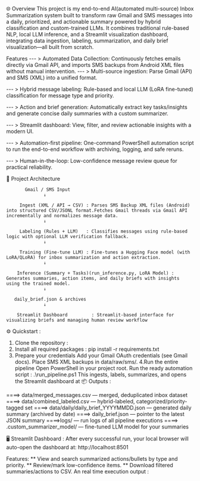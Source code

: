 🌐 Overview
This project is my end-to-end AI(automated multi-source) Inbox Summarization system built to transform raw Gmail and SMS messages into a daily, prioritized, and actionable summary powered by hybrid classification and custom-trained LLMs.
It combines traditional rule-based NLP, local LLM inference, and a Streamlit visualization dashboard, integrating data ingestion, labeling, summarization, and daily brief visualization—all built from scratch.

Features
--- > Automated Data Collection: Continuously fetches emails directly via Gmail API, and imports SMS backups from Android XML files without manual intervention.
--- > Multi-source ingestion: Parse Gmail (API) and SMS (XML) into a unified format.

--- > Hybrid message labeling: Rule-based and local LLM (LoRA fine-tuned) classification for message type and priority.

--- > Action and brief generation: Automatically extract key tasks/insights and generate concise daily summaries with a custom summarizer.

--- > Streamlit dashboard: View, filter, and review actionable insights with a modern UI.

--- > Automation-first pipeline: One-command PowerShell automation script to run the end-to-end workflow with archiving, logging, and safe reruns.

--- > Human-in-the-loop: Low-confidence message review queue for practical reliability.

🧩 Project Architecture
         
           Gmail / SMS Input  
                  ↓
                  
         Ingest (XML / API → CSV) : Parses SMS Backup XML files (Android) into structured CSV/JSONL format.Fetches Gmail threads via Gmail API incrementally and normalizes message data.
                  ↓
     
         Labeling (Rules + LLM)   : Classifies messages using rule-based logic with optional LLM verification fallback.
                  ↓
     
         Training (Fine-tune LLM) : Fine-tunes a Hugging Face model (with LoRA/QLoRA) for inbox summarization and action extraction.   
                  ↓
     
        Inference (Summary + Tasks)(run_inference.py, LoRA Model) : Generates summaries, action items, and daily briefs with insights using the trained model.
                  ↓
                  
       daily_brief.json & archives
                  ↓
                  
        Streamlit Dashboard         : Streamlit-based interface for visualizing briefs and managing human review workflow

⚙️ Quickstart : 
1. Clone the repository :
2. Install all required packages : pip install -r requirements.txt
3. Prepare your credentials
Add your Gmail OAuth credentials (see Gmail docs).
Place SMS XML backups in data/raw/sms/.
4.Run the entire pipeline
Open PowerShell in your project root.
Run the ready automation script : .\run_pipeline.ps1
This ingests, labels, summarizes, and opens the Streamlit dashboard at
📦 Outputs :

====> data/merged_messages.csv — merged, deduplicated inbox dataset
====> data/combined_labeled.csv — hybrid-labeled, categorized/priority-tagged set
====> data/daily/daily_brief_YYYYMMDD.json — generated daily summary (archived by date)
====> daily_brief.json — pointer to the latest JSON summary
====>logs/ — run logs of all pipeline executions
====> .custom_summarizer_model/ — fine-tuned LLM model for your summaries

🖥️ Streamlit Dashboard : 
After every successful run, your local browser will auto-open the dashboard at: http://localhost:8501

Features:
** View and search summarized actions/bullets by type and priority.
** Review/mark low-confidence items.
** Download filtered summaries/actions to CSV.
An real time execution output : 


